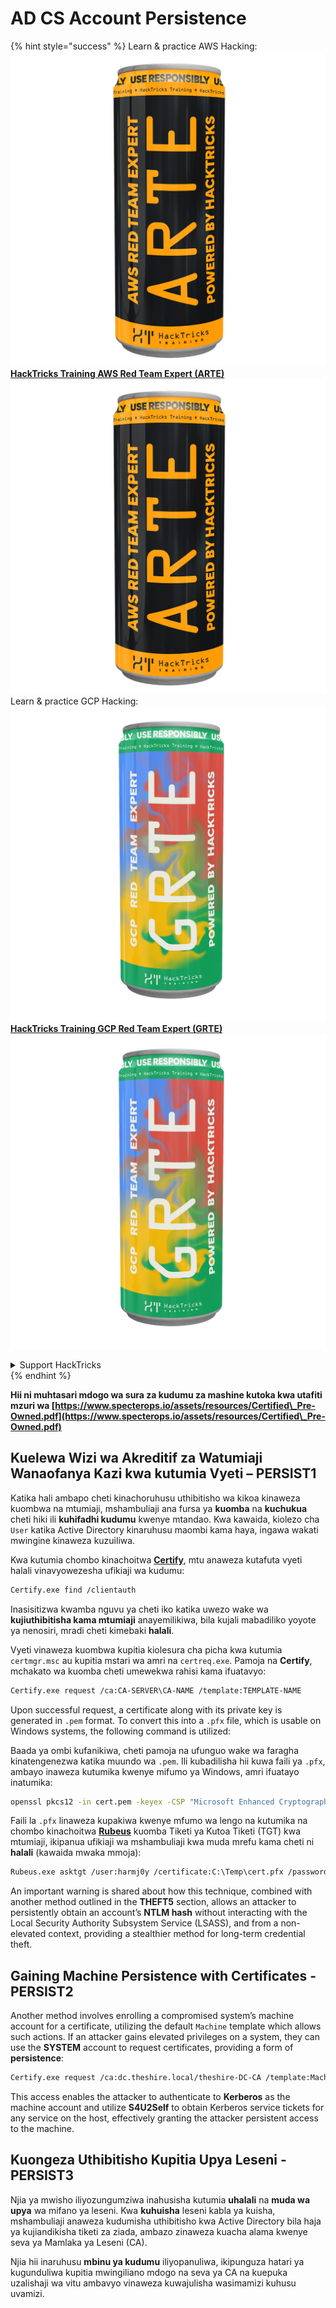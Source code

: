 # AD CS Account Persistence

{% hint style="success" %}
Learn & practice AWS Hacking:<img src="/.gitbook/assets/arte.png" alt="" data-size="line">[**HackTricks Training AWS Red Team Expert (ARTE)**](https://training.hacktricks.xyz/courses/arte)<img src="/.gitbook/assets/arte.png" alt="" data-size="line">\
Learn & practice GCP Hacking: <img src="/.gitbook/assets/grte.png" alt="" data-size="line">[**HackTricks Training GCP Red Team Expert (GRTE)**<img src="/.gitbook/assets/grte.png" alt="" data-size="line">](https://training.hacktricks.xyz/courses/grte)

<details>

<summary>Support HackTricks</summary>

* Check the [**subscription plans**](https://github.com/sponsors/carlospolop)!
* **Join the** 💬 [**Discord group**](https://discord.gg/hRep4RUj7f) or the [**telegram group**](https://t.me/peass) or **follow** us on **Twitter** 🐦 [**@hacktricks\_live**](https://twitter.com/hacktricks\_live)**.**
* **Share hacking tricks by submitting PRs to the** [**HackTricks**](https://github.com/carlospolop/hacktricks) and [**HackTricks Cloud**](https://github.com/carlospolop/hacktricks-cloud) github repos.

</details>
{% endhint %}

**Hii ni muhtasari mdogo wa sura za kudumu za mashine kutoka kwa utafiti mzuri wa [https://www.specterops.io/assets/resources/Certified\_Pre-Owned.pdf](https://www.specterops.io/assets/resources/Certified\_Pre-Owned.pdf)**

## **Kuelewa Wizi wa Akreditif za Watumiaji Wanaofanya Kazi kwa kutumia Vyeti – PERSIST1**

Katika hali ambapo cheti kinachoruhusu uthibitisho wa kikoa kinaweza kuombwa na mtumiaji, mshambuliaji ana fursa ya **kuomba** na **kuchukua** cheti hiki ili **kuhifadhi kudumu** kwenye mtandao. Kwa kawaida, kiolezo cha `User` katika Active Directory kinaruhusu maombi kama haya, ingawa wakati mwingine kinaweza kuzuiliwa.

Kwa kutumia chombo kinachoitwa [**Certify**](https://github.com/GhostPack/Certify), mtu anaweza kutafuta vyeti halali vinavyowezesha ufikiaji wa kudumu:
```bash
Certify.exe find /clientauth
```
Inasisitizwa kwamba nguvu ya cheti iko katika uwezo wake wa **kujiuthibitisha kama mtumiaji** anayemilikiwa, bila kujali mabadiliko yoyote ya nenosiri, mradi cheti kimebaki **halali**.

Vyeti vinaweza kuombwa kupitia kiolesura cha picha kwa kutumia `certmgr.msc` au kupitia mstari wa amri na `certreq.exe`. Pamoja na **Certify**, mchakato wa kuomba cheti umewekwa rahisi kama ifuatavyo:
```bash
Certify.exe request /ca:CA-SERVER\CA-NAME /template:TEMPLATE-NAME
```
Upon successful request, a certificate along with its private key is generated in `.pem` format. To convert this into a `.pfx` file, which is usable on Windows systems, the following command is utilized: 

Baada ya ombi kufanikiwa, cheti pamoja na ufunguo wake wa faragha kinatengenezwa katika muundo wa `.pem`. Ili kubadilisha hii kuwa faili ya `.pfx`, ambayo inaweza kutumika kwenye mifumo ya Windows, amri ifuatayo inatumika:
```bash
openssl pkcs12 -in cert.pem -keyex -CSP "Microsoft Enhanced Cryptographic Provider v1.0" -export -out cert.pfx
```
Faili la `.pfx` linaweza kupakiwa kwenye mfumo wa lengo na kutumika na chombo kinachoitwa [**Rubeus**](https://github.com/GhostPack/Rubeus) kuomba Tiketi ya Kutoa Tiketi (TGT) kwa mtumiaji, ikipanua ufikiaji wa mshambuliaji kwa muda mrefu kama cheti ni **halali** (kawaida mwaka mmoja):
```bash
Rubeus.exe asktgt /user:harmj0y /certificate:C:\Temp\cert.pfx /password:CertPass!
```
An important warning is shared about how this technique, combined with another method outlined in the **THEFT5** section, allows an attacker to persistently obtain an account’s **NTLM hash** without interacting with the Local Security Authority Subsystem Service (LSASS), and from a non-elevated context, providing a stealthier method for long-term credential theft.

## **Gaining Machine Persistence with Certificates - PERSIST2**

Another method involves enrolling a compromised system’s machine account for a certificate, utilizing the default `Machine` template which allows such actions. If an attacker gains elevated privileges on a system, they can use the **SYSTEM** account to request certificates, providing a form of **persistence**:
```bash
Certify.exe request /ca:dc.theshire.local/theshire-DC-CA /template:Machine /machine
```
This access enables the attacker to authenticate to **Kerberos** as the machine account and utilize **S4U2Self** to obtain Kerberos service tickets for any service on the host, effectively granting the attacker persistent access to the machine.

## **Kuongeza Uthibitisho Kupitia Upya Leseni - PERSIST3**

Njia ya mwisho iliyozungumziwa inahusisha kutumia **uhalali** na **muda wa upya** wa mifano ya leseni. Kwa **kuhuisha** leseni kabla ya kuisha, mshambuliaji anaweza kudumisha uthibitisho kwa Active Directory bila haja ya kujiandikisha tiketi za ziada, ambazo zinaweza kuacha alama kwenye seva ya Mamlaka ya Leseni (CA).

Njia hii inaruhusu **mbinu ya kudumu** iliyopanuliwa, ikipunguza hatari ya kugunduliwa kupitia mwingiliano mdogo na seva ya CA na kuepuka uzalishaji wa vitu ambavyo vinaweza kuwajulisha wasimamizi kuhusu uvamizi.
